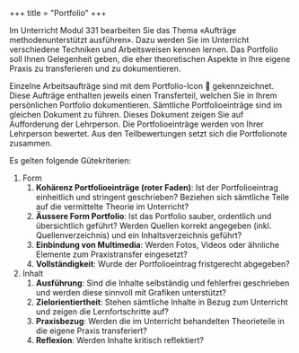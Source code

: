 +++
title = "Portfolio"
+++

Im Unterricht Modul 331 bearbeiten Sie das Thema «Aufträge methodenunterstützt ausführen». Dazu werden Sie im Unterricht verschiedene Techniken und Arbeitsweisen kennen lernen. Das Portfolio soll Ihnen Gelegenheit geben, die eher theoretischen Aspekte in Ihre eigene Praxis zu transferieren und zu dokumentieren.

Einzelne Arbeitsaufträge sind mit dem Portfolio-Icon :briefcase: gekennzeichnet. Diese Aufträge enthalten jeweils einen Transferteil, welchen Sie in Ihrem persönlichen Portfolio dokumentieren. Sämtliche Portfolioeinträge sind im gleichen Dokument zu führen. Dieses Dokument zeigen Sie auf Aufforderung der Lehrperson. Die Portfolioeinträge werden von Ihrer Lehrperson bewertet. Aus den Teilbewertungen setzt sich die Portfolionote zusammen.

Es gelten folgende Gütekriterien:

1. Form
    1. **Kohärenz Portfolioeinträge (roter Faden)**: Ist der Portfolioeintrag einheitlich und stringent geschrieben? Beziehen sich sämtliche Teile auf die vermittelte Theorie im Unterricht?
    2. **Äussere Form Portfolio**: Ist das Portfolio sauber, ordentlich und übersichtlich geführt? Werden Quellen korrekt angegeben (inkl. Quellenverzeichnis) und ein Inhaltsverzeichnis geführt?
    3. **Einbindung von Multimedia**: Werden Fotos, Videos oder ähnliche Elemente zum Praxistransfer eingesetzt?
    4. **Vollständigkeit**: Wurde der Portfolioeintrag fristgerecht abgegeben?
2. Inhalt
    1. **Ausführung**: Sind die Inhalte selbständig und fehlerfrei geschrieben und werden diese sinnvoll mit Grafiken unterstützt?
    2. **Zielorientiertheit**: Stehen sämtliche Inhalte in Bezug zum Unterricht und zeigen die Lernfortschritte auf? 
    3. **Praxisbezug**: Werden die im Unterricht behandelten Theorieteile in die eigene Praxis transferiert?
    4. **Reflexion**: Werden Inhalte kritisch reflektiert?
